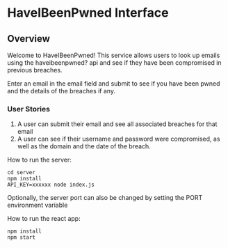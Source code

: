 <h1>HaveIBeenPwned Interface</h1>

<h2>Overview</h2>
Welcome to HaveIBeenPwned! This service allows users to look up emails using the haveibeenpwned? api and see if they have been compromised in previous breaches.

Enter an email in the email field and submit to see if you have been pwned and the details of the breaches if any.

<h3>User Stories</h3>

1. A user can submit their email and see all associated breaches for that email
2. A user can see if their username and password were compromised, as well as the domain and the date of the breach.

How to run the server:

```
cd server
npm install
API_KEY=xxxxxx node index.js
```

Optionally, the server port can also be changed by setting the PORT environment variable

How to run the react app:

```
npm install
npm start
```
